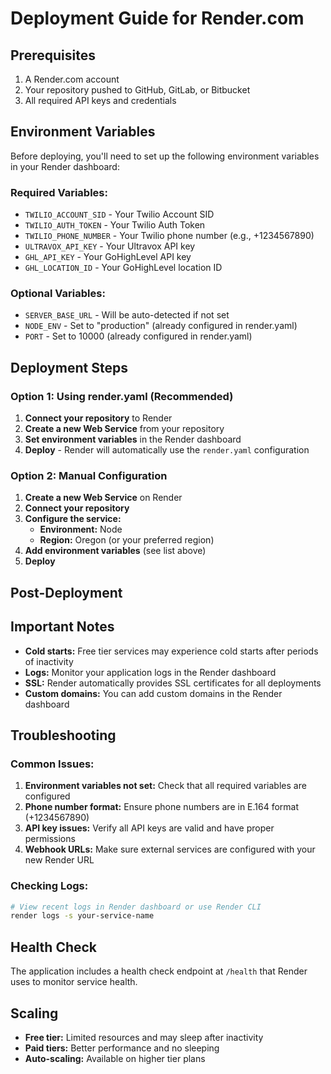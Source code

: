 # Deployment Guide for Render.com

## Prerequisites

1. A Render.com account
2. Your repository pushed to GitHub, GitLab, or Bitbucket
3. All required API keys and credentials

## Environment Variables

Before deploying, you'll need to set up the following environment variables in your Render dashboard:

### Required Variables:
- `TWILIO_ACCOUNT_SID` - Your Twilio Account SID
- `TWILIO_AUTH_TOKEN` - Your Twilio Auth Token  
- `TWILIO_PHONE_NUMBER` - Your Twilio phone number (e.g., +1234567890)
- `ULTRAVOX_API_KEY` - Your Ultravox API key
- `GHL_API_KEY` - Your GoHighLevel API key
- `GHL_LOCATION_ID` - Your GoHighLevel location ID

### Optional Variables:
- `SERVER_BASE_URL` - Will be auto-detected if not set
- `NODE_ENV` - Set to "production" (already configured in render.yaml)
- `PORT` - Set to 10000 (already configured in render.yaml)

## Deployment Steps

### Option 1: Using render.yaml (Recommended)

1. **Connect your repository** to Render
2. **Create a new Web Service** from your repository
3. **Set environment variables** in the Render dashboard
4. **Deploy** - Render will automatically use the `render.yaml` configuration

### Option 2: Manual Configuration

1. **Create a new Web Service** on Render
2. **Connect your repository**
3. **Configure the service:**
   - **Environment:** Node
   - **Region:** Oregon (or your preferred region)
4. **Add environment variables** (see list above)
5. **Deploy**

## Post-Deployment

## Important Notes

- **Cold starts:** Free tier services may experience cold starts after periods of inactivity
- **Logs:** Monitor your application logs in the Render dashboard
- **SSL:** Render automatically provides SSL certificates for all deployments
- **Custom domains:** You can add custom domains in the Render dashboard

## Troubleshooting

### Common Issues:

1. **Environment variables not set:** Check that all required variables are configured
2. **Phone number format:** Ensure phone numbers are in E.164 format (+1234567890)
3. **API key issues:** Verify all API keys are valid and have proper permissions
4. **Webhook URLs:** Make sure external services are configured with your new Render URL

### Checking Logs:

```bash
# View recent logs in Render dashboard or use Render CLI
render logs -s your-service-name
```

## Health Check

The application includes a health check endpoint at `/health` that Render uses to monitor service health.

## Scaling

- **Free tier:** Limited resources and may sleep after inactivity
- **Paid tiers:** Better performance and no sleeping
- **Auto-scaling:** Available on higher tier plans